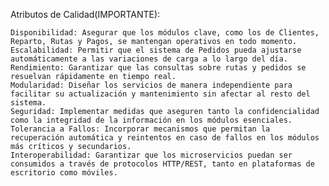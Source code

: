 Atributos de Calidad(IMPORTANTE):

    Disponibilidad: Asegurar que los módulos clave, como los de Clientes, Reparto, Rutas y Pagos, se mantengan operativos en todo momento.
    Escalabilidad: Permitir que el sistema de Pedidos pueda ajustarse automáticamente a las variaciones de carga a lo largo del día.
    Rendimiento: Garantizar que las consultas sobre rutas y pedidos se resuelvan rápidamente en tiempo real.
    Modularidad: Diseñar los servicios de manera independiente para facilitar su actualización y mantenimiento sin afectar al resto del sistema.
    Seguridad: Implementar medidas que aseguren tanto la confidencialidad como la integridad de la información en los módulos esenciales.
    Tolerancia a Fallos: Incorporar mecanismos que permitan la recuperación automática y reintentos en caso de fallos en los módulos más críticos y secundarios.
    Interoperabilidad: Garantizar que los microservicios puedan ser consumidos a través de protocolos HTTP/REST, tanto en plataformas de escritorio como móviles.